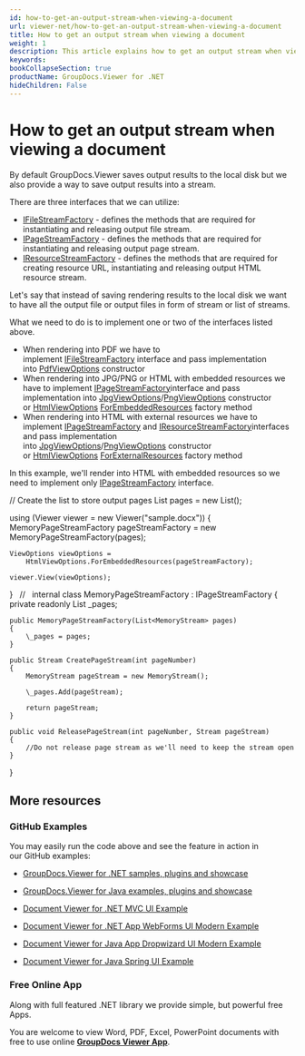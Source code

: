 ```yaml
---
id: how-to-get-an-output-stream-when-viewing-a-document
url: viewer-net/how-to-get-an-output-stream-when-viewing-a-document
title: How to get an output stream when viewing a document
weight: 1
description: This article explains how to get an output stream when viewing a document with GroupDocs.Viewer within your .NET applications.
keywords: 
bookCollapseSection: true
productName: GroupDocs.Viewer for .NET
hideChildren: False
---
```


# How to get an output stream when viewing a document

By default GroupDocs.Viewer saves output results to the local disk but we also provide a way to save output results into a stream. 

There are three interfaces that we can utilize:

*   [IFileStreamFactory](https://apireference.groupdocs.com/net/viewer/groupdocs.viewer.interfaces/ifilestreamfactory) - defines the methods that are required for instantiating and releasing output file stream.
*   [IPageStreamFactory](https://apireference.groupdocs.com/net/viewer/groupdocs.viewer.interfaces/ipagestreamfactory) - defines the methods that are required for instantiating and releasing output page stream.
*   [IResourceStreamFactory](https://apireference.groupdocs.com/net/viewer/groupdocs.viewer.interfaces/iresourcestreamfactory) - defines the methods that are required for creating resource URL, instantiating and releasing output HTML resource stream.

Let's say that instead of saving rendering results to the local disk we want to have all the output file or output files in form of stream or list of streams.

What we need to do is to implement one or two of the interfaces listed above. 

*   When rendering into PDF we have to implement [IFileStreamFactory](https://apireference.groupdocs.com/net/viewer/groupdocs.viewer.interfaces/ifilestreamfactory) interface and pass implementation into [PdfViewOptions](https://apireference.groupdocs.com/net/viewer/groupdocs.viewer.options/pdfviewoptions) constructor
*   When rendering into JPG/PNG or HTML with embedded resources we have to implement [IPageStreamFactory](https://apireference.groupdocs.com/net/viewer/groupdocs.viewer.interfaces/ipagestreamfactory)interface and pass implementation into [JpgViewOptions](https://apireference.groupdocs.com/net/viewer/groupdocs.viewer.options/jpgviewoptions)/[PngViewOptions](https://apireference.groupdocs.com/net/viewer/groupdocs.viewer.options/pngviewoptions) constructor or [HtmlViewOptions](https://apireference.groupdocs.com/net/viewer/groupdocs.viewer.options/htmlviewoptions) [ForEmbeddedResources](https://apireference.groupdocs.com/net/viewer/groupdocs.viewer.options.htmlviewoptions/forembeddedresources/methods/3) factory method
*   When rendering into HTML with external resources we have to implement [IPageStreamFactory](https://apireference.groupdocs.com/net/viewer/groupdocs.viewer.interfaces/ipagestreamfactory) and [IResourceStreamFactory](https://apireference.groupdocs.com/net/viewer/groupdocs.viewer.interfaces/iresourcestreamfactory)interfaces and pass implementation into [JpgViewOptions](https://apireference.groupdocs.com/net/viewer/groupdocs.viewer.options/jpgviewoptions)/[PngViewOptions](https://apireference.groupdocs.com/net/viewer/groupdocs.viewer.options/pngviewoptions) constructor or [HtmlViewOptions](https://apireference.groupdocs.com/net/viewer/groupdocs.viewer.options/htmlviewoptions) [ForExternalResources](https://apireference.groupdocs.com/net/viewer/groupdocs.viewer.options.htmlviewoptions/forexternalresources/methods/3) factory method

In this example, we'll render into HTML with embedded resources so we need to implement only [IPageStreamFactory](https://apireference.groupdocs.com/net/viewer/groupdocs.viewer.interfaces/ipagestreamfactory) interface.

// Create the list to store output pages
List<MemoryStream> pages = new List<MemoryStream>();

using (Viewer viewer = new Viewer("sample.docx"))
{
    MemoryPageStreamFactory pageStreamFactory = new MemoryPageStreamFactory(pages);

    ViewOptions viewOptions =
        HtmlViewOptions.ForEmbeddedResources(pageStreamFactory);

    viewer.View(viewOptions);
}
 
// 
 
internal class MemoryPageStreamFactory : IPageStreamFactory
{
    private readonly List<MemoryStream> \_pages;

    public MemoryPageStreamFactory(List<MemoryStream> pages)
    {
        \_pages = pages;
    }

    public Stream CreatePageStream(int pageNumber)
    {
        MemoryStream pageStream = new MemoryStream();

        \_pages.Add(pageStream);

        return pageStream;
    }

    public void ReleasePageStream(int pageNumber, Stream pageStream)
    {
        //Do not release page stream as we'll need to keep the stream open
    }
}

## More resources

### GitHub Examples

You may easily run the code above and see the feature in action in our GitHub examples:

*   [GroupDocs.Viewer for .NET samples, plugins and showcase](https://github.com/groupdocs-viewer/GroupDocs.Viewer-for-.NET)
    
*   [GroupDocs.Viewer for Java examples, plugins and showcase](https://github.com/groupdocs-viewer/GroupDocs.Viewer-for-Java)
    
*   [Document Viewer for .NET MVC UI Example](https://github.com/groupdocs-viewer/GroupDocs.Viewer-for-.NET-MVC) 
    
*   [Document Viewer for .NET App WebForms UI Modern Example](https://github.com/groupdocs-viewer/GroupDocs.Viewer-for-.NET-WebForms)
    
*   [Document Viewer for Java App Dropwizard UI Modern Example](https://github.com/groupdocs-viewer/GroupDocs.Viewer-for-Java-Dropwizard)
    
*   [Document Viewer for Java Spring UI Example](https://github.com/groupdocs-viewer/GroupDocs.Viewer-for-Java-Spring)
    

### Free Online App

Along with full featured .NET library we provide simple, but powerful free Apps.

You are welcome to view Word, PDF, Excel, PowerPoint documents with free to use online **[GroupDocs Viewer App](https://products.groupdocs.app/viewer)**.

